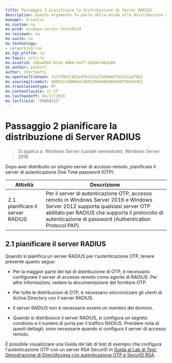 ```yaml
---
title: Passaggio 2 pianificare la distribuzione di Server RADIUS
description: Questo argomento fa parte della Guida alla distribuzione di accesso remoto con autenticazione OTP in Windows Server 2016.
manager: brianlic
ms.custom: na
ms.prod: windows-server-threshold
ms.reviewer: na
ms.suite: na
ms.technology:
- networking-ras
ms.tgt_pltfrm: na
ms.topic: article
ms.assetid: 2d6ad863-02a5-49b0-9aff-d189e78b2b80
ms.author: pashort
author: shortpatti
ms.openlocfilehash: faf3f0b7c691edfb2c41e7b568e0791a3cad76b1
ms.sourcegitcommit: 0d0b32c8986ba7db9536e0b8648d4ddf9b03e452
ms.translationtype: MT
ms.contentlocale: it-IT
ms.lasthandoff: 04/17/2019
ms.locfileid: "59859212"
---
```

# <a name="step-2-plan-the-radius-server-deployment"></a>Passaggio 2 pianificare la distribuzione di Server RADIUS

>Si applica a: Windows Server (canale semestrale), Windows Server 2016

Dopo aver distribuito un singolo server di accesso remoto, pianificare il server di autenticazione One Time password (OTP).  
  
|Attività|Descrizione|  
|----|--------|  
|2.1 pianificare il server RADIUS|Per il server di autenticazione OTP, accesso remoto in Windows Server 2016 e Windows Server 2012 supporta qualsiasi server OTP abilitato per RADIUS che supporta il protocollo di autenticazione di password (Authentication Protocol PAP).|  
  
## <a name="BKMK_1.1"></a>2.1 pianificare il server RADIUS  
Quando si pianifica un server RADIUS per l'autenticazione OTP, tenere presente quanto segue:  
  
-   Per la maggior parte dei tipi di distribuzione di OTP, è necessario configurare il server di accesso remoto come agente di RADIUS. Per altre informazioni, vedere la documentazione del fornitore OTP.  
  
-   Per tutte le distribuzioni di OTP, è necessario sincronizzare gli utenti di Active Directory con il server RADIUS.  
  
-   Il server RADIUS non è necessario essere un membro del dominio.  
  
-   Quando si distribuisce il server RADIUS, si configura un segreto condiviso e il numero di porta per il traffico RADIUS. Prendere nota di questi dettagli; sono necessarie quando si configura il server di accesso remoto.  
  
È possibile visualizzare una Guida del lab di test di esempio che configura l'autenticazione OTP con un server RSA SecurID in [Guida al Lab di Test: Dimostrazione di DirectAccess con autenticazione OTP e SecurID RSA](https://technet.microsoft.com/windows-server-docs/networking/remote-access/directaccess/tlg-otp-securid/test-lab-guide-demonstrate-directaccess-with-otp-authentication-and-rsa-securid).  
  
  
  



